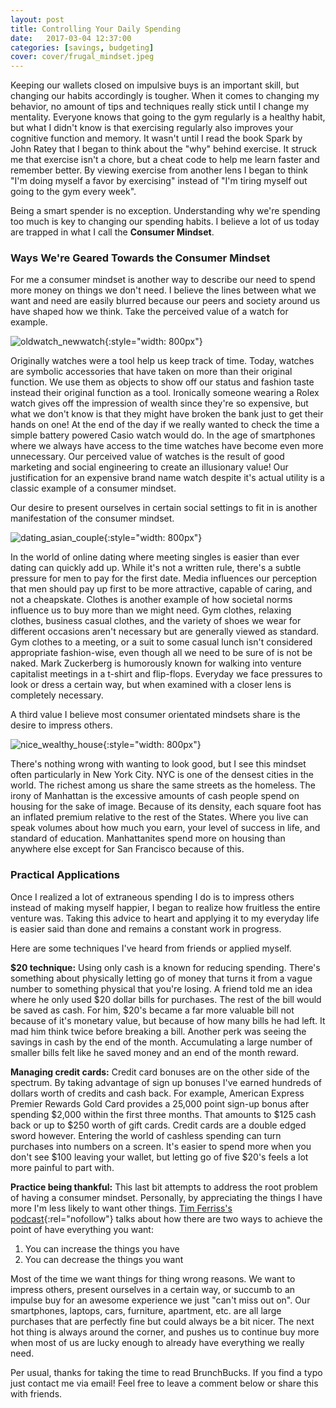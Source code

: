 ```yaml
---
layout: post
title: Controlling Your Daily Spending
date:   2017-03-04 12:37:00
categories: [savings, budgeting]
cover: cover/frugal_mindset.jpeg
---
```

Keeping our wallets closed on impulsive buys is an important skill, but changing our habits accordingly is tougher. When it comes to changing my behavior, no amount of tips and techniques really stick until I change my mentality. Everyone knows that going to the gym regularly is a healthy habit, but what I didn't know is that exercising regularly also improves your cognitive function and memory. It wasn't until I read the book Spark by John Ratey that I began to think about the "why" behind exercise. It struck me that exercise isn't a chore, but a cheat code to help me learn faster and remember better. By viewing exercise from another lens I began to think "I'm doing myself a favor by exercising" instead of "I'm tiring myself out going to the gym every week".

Being a smart spender is no exception. Understanding why we're spending too much is key to changing our spending habits. I believe a lot of us today are trapped in what I call the **Consumer Mindset**.

### Ways We're Geared Towards the Consumer Mindset
For me a consumer mindset is another way to describe our need to spend more money on things we don't need. I believe the lines between what we want and need are easily blurred because our peers and society around us have shaped how we think. Take the perceived value of a watch for example.

![oldwatch_newwatch](/assets/blog/oldwatch_newwatch.jpg){:style="width: 800px"}

Originally watches were a tool help us keep track of time. Today, watches are symbolic accessories that have taken on more than their original function. We use them as objects to show off our status and fashion taste instead their original function as a tool. Ironically someone wearing a Rolex watch gives off the impression of wealth since they're so expensive, but what we don't know is that they might have broken the bank just to get their hands on one! At the end of the day if we really wanted to check the time a simple battery powered Casio watch would do. In the age of smartphones where we always have access to the time watches have become even more unnecessary. Our perceived value of watches is the result of good marketing and social engineering to create an illusionary value! Our justification for an expensive brand name watch despite it's actual utility is a classic example of a consumer mindset.

Our desire to present ourselves in certain social settings to fit in is another manifestation of the consumer mindset.

![dating_asian_couple](/assets/blog/dating_asian_couple.jpeg){:style="width: 800px"}

In the world of online dating where meeting singles is easier than ever dating can quickly add up. While it's not a written rule, there's a subtle pressure for men to pay for the first date. Media influences our perception that men should pay up first to be more attractive, capable of caring, and not a cheapskate. Clothes is another example of how societal norms influence us to buy more than we might need. Gym clothes, relaxing clothes, business casual clothes, and the variety of shoes we wear for different occasions aren't necessary but are generally viewed as standard. Gym clothes to a meeting, or a suit to some casual lunch isn't considered appropriate fashion-wise, even though all we need to be sure of is not be naked. Mark Zuckerberg is humorously known for walking into venture capitalist meetings in a t-shirt and flip-flops. Everyday we face pressures to look or dress a certain way, but when examined with a closer lens is completely necessary.

A third value I believe most consumer orientated mindsets share is the desire to impress others.

![nice_wealthy_house](/assets/blog/nice_wealthy_house.jpg){:style="width: 800px"}

There's nothing wrong with wanting to look good, but I see this mindset often particularly in New York City. NYC is one of the densest cities in the world. The richest among us share the same streets as the homeless. The irony of Manhattan is the excessive amounts of cash people spend on housing for the sake of image. Because of its density, each square foot has an inflated premium relative to the rest of the States. Where you live can speak volumes about how much you earn, your level of success in life, and standard of education. Manhattanites spend more on housing than anywhere else except for San Francisco because of this.

### Practical Applications
Once I realized a lot of extraneous spending I do is to impress others instead of making myself happier, I began to realize how fruitless the entire venture was. Taking this advice to heart and applying it to my everyday life is easier said than done and remains a constant work in progress.

Here are some techniques I've heard from friends or applied myself.

**$20 technique:**
Using only cash is a known for reducing spending. There's something about physically letting go of money that turns it from a vague number to something physical that you're losing. A friend told me an idea where he only used $20 dollar bills for purchases. The rest of the bill would be saved as cash. For him, $20's became a far more valuable bill not because of it's monetary value, but because of how many bills he had left. It mad him think twice before breaking a bill. Another perk was seeing the savings in cash by the end of the month. Accumulating a large number of smaller bills felt like he saved money and an end of the month reward.

**Managing credit cards:**
Credit card bonuses are on the other side of the spectrum. By taking advantage of sign up bonuses I've earned hundreds of dollars worth of credits and cash back. For example, American Express Premier Rewards Gold Card provides a 25,000 point sign-up bonus after spending $2,000 within the first three months. That amounts to $125 cash back or up to $250 worth of gift cards. Credit cards are a double edged sword however. Entering the world of cashless spending can turn purchases into numbers on a screen. It's easier to spend more when you don't see $100 leaving your wallet, but letting go of five $20's feels a lot more painful to part with.

**Practice being thankful:**
This last bit attempts to address the root problem of having a consumer mindset. Personally, by appreciating the things I have more I'm less likely to want other things. [Tim Ferriss's podcast](http://tim.blog/2014/05/06/the-tim-ferriss-podcast-episode-4-ryan-holiday/){:rel="nofollow"} talks about how there are two ways to achieve the point of have everything you want:
  1. You can increase the things you have
  2. You can decrease the things you want

Most of the time we want things for thing wrong reasons. We want to impress others, present ourselves in a certain way, or succumb to an impulse buy for an awesome experience we just "can't miss out on". Our smartphones, laptops, cars, furniture, apartment, etc. are all large purchases that are perfectly fine but could always be a bit nicer. The next hot thing is always around the corner, and pushes us to continue buy more when most of us are lucky enough to already have everything we really need.

Per usual, thanks for taking the time to read BrunchBucks. If you find a typo just contact me via email! Feel free to leave a comment below or share this with friends.
